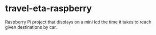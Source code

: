 # travel-eta-raspberry
Raspberry Pi project that displays on a mini lcd the time it takes to reach given destinations by car.
